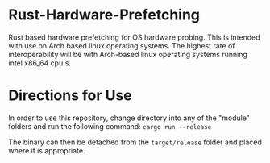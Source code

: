 # Rust-Hardware-Prefetching
Rust based hardware prefetching for OS hardware probing. This is intended with use on Arch based linux operating systems. The highest rate of interoperability will be with Arch-based linux operating systems running intel x86_64 cpu's.

# Directions for Use
In order to use this repository, change directory into any of the "module" folders and run the following command:
```cargo run --release```

The binary can then be detached from the `target/release` folder and placed where it is appropriate.
